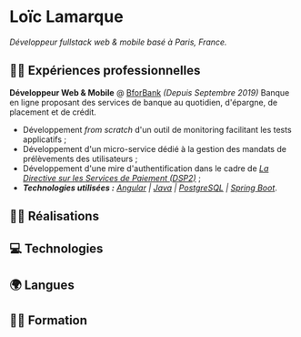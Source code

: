 # Loïc Lamarque

_Développeur fullstack web & mobile basé à Paris, France._

<!-- TODO: Ajouter les liens de contact -->
<!-- TODO: Ajouter un sommaire -->

## 👨‍💼 Expériences professionnelles

**Développeur Web & Mobile** @ [BforBank] _(Depuis Septembre 2019)_
Banque en ligne proposant des services de banque au quotidien, d'épargne, de placement et de crédit.

- Développement _from scratch_ d'un outil de monitoring facilitant les tests applicatifs ;
- Développement d'un micro-service dédié à la gestion des mandats de prélèvements des utilisateurs ;
- Développement d'une mire d'authentification dans le cadre de _[La Directive sur les Services de Paiement (DSP2)][dsp2]_ ;
- _**Technologies utilisées :** [Angular] | [Java] | [PostgreSQL] | [Spring Boot][spring-boot]_.

[angular]: https://angular.io
[bforbank]: https://www.bforbank.com
[dsp2]: https://fr.wikipedia.org/wiki/Directive_sur_les_services_de_paiement
[java]: https://www.java.com
[postgresql]: https://www.postgresql.org
[spring-boot]: https://spring.io/projects/spring-boot

## 👨‍💻 Réalisations

## 💻 Technologies

## 🌍 Langues

## 👨‍🎓 Formation
